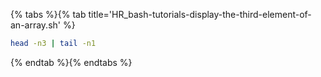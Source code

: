 {% tabs %}{% tab title='HR_bash-tutorials-display-the-third-element-of-an-array.sh' %}

```sh
head -n3 | tail -n1
```

{% endtab %}{% endtabs %}
